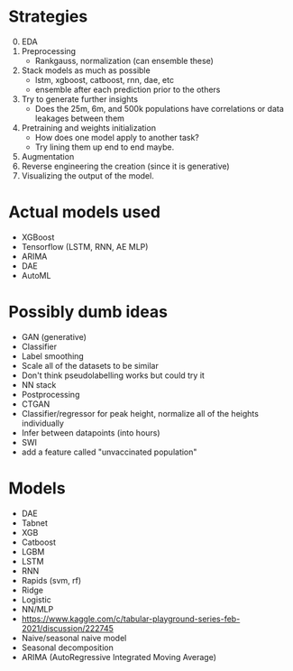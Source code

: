 # Strategies

0. EDA
1. Preprocessing
    - Rankgauss, normalization (can ensemble these)
2. Stack models as much as possible
    - lstm, xgboost, catboost, rnn, dae, etc
    - ensemble after each prediction prior to the others
3. Try to generate further insights
    - Does the 25m, 6m, and 500k populations have correlations or data leakages between them
4. Pretraining and weights initialization
    - How does one model apply to another task?
    - Try lining them up end to end maybe.
5. Augmentation
6. Reverse engineering the creation (since it is generative)
7. Visualizing the output of the model.

# Actual models used
- XGBoost
- Tensorflow (LSTM, RNN, AE MLP)
- ARIMA
- DAE
- AutoML

# Possibly dumb ideas
- GAN (generative)
- Classifier
- Label smoothing
- Scale all of the datasets to be similar
- Don't think pseudolabelling works but could try it
- NN stack
- Postprocessing
- CTGAN
- Classifier/regressor for peak height, normalize all of the heights individually
- Infer between datapoints (into hours)
- SWI
- add a feature called "unvaccinated population"

# Models
- DAE
- Tabnet
- XGB
- Catboost
- LGBM
- LSTM
- RNN
- Rapids (svm, rf)
- Ridge
- Logistic
- NN/MLP
- https://www.kaggle.com/c/tabular-playground-series-feb-2021/discussion/222745
- Naive/seasonal naive model
- Seasonal decomposition
- ARIMA (AutoRegressive Integrated Moving Average)
